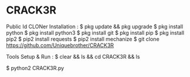 # CRACK3R
Public Id CLONer 
Installation :
$ pkg update && pkg upgrade
$ pkg install python
$ pkg install python3
$ pkg install git
$ pkg install pip
$ pkg install pip2
$ pip2 install requests
$ pip2 install mechanize
$ git clone https://github.com/Uniquebrother/CRACK3R


Tools Setup & Run :
$ clear && ls && cd CRACK3R && ls

$ python2 CRACK3R.py
